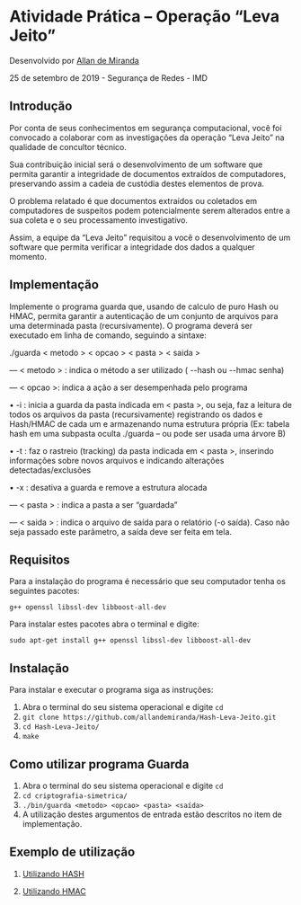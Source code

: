 # Atividade Prática – Operação “Leva Jeito”

Desenvolvido  por   [Allan de Miranda](https://github.com/allandemiranda)   

25 de setembro de 2019 - Segurança de Redes - IMD

## Introdução

Por conta de seus conhecimentos em segurança computacional, você foi convocado a
colaborar com as investigações da operação “Leva Jeito” na qualidade de concultor
técnico.

Sua contribuição inicial será o desenvolvimento de um software que permita garantir a
integridade de documentos extraídos de computadores, preservando assim a cadeia de
custódia destes elementos de prova.

O problema relatado é que documentos extraídos ou coletados em computadores de
suspeitos podem potencialmente serem alterados entre a sua coleta e o seu
processamento investigativo.

Assim, a equipe da “Leva Jeito” requisitou a você o desenvolvimento de um software que
permita verificar a integridade dos dados a qualquer momento.

## Implementação

Implemente o programa guarda que, usando de calculo de puro Hash ou HMAC, 
permita garantir a autenticação de um conjunto de arquivos para uma determinada pasta
(recursivamente). O programa deverá ser executado em linha de comando, seguindo a
sintaxe:

./guarda < metodo > < opcao > < pasta > < saida >

― < metodo > : indica o método a ser utilizado ( --hash ou --hmac senha)

― < opcao >: indica a ação a ser desempenhada pelo programa

• -i : inicia a guarda da pasta indicada em < pasta >, ou seja, faz a leitura de todos os arquivos da pasta (recursivamente) registrando os dados e Hash/HMAC de cada um e armazenando numa estrutura própria (Ex: tabela hash em uma subpasta oculta ./guarda – ou pode ser usada uma árvore B)

• -t : faz o rastreio (tracking) da pasta indicada em < pasta >, inserindo informações sobre novos arquivos e indicando alterações detectadas/exclusões

• -x : desativa a guarda e remove a estrutura alocada

― < pasta > : indica a pasta a ser “guardada”

― < saida > : indica o arquivo de saída para o relatório (-o saída). Caso não seja passado este parâmetro, a saída deve ser feita em tela.

## Requisitos

Para a instalação do programa é necessário que seu computador tenha os seguintes pacotes:

`g++ openssl libssl-dev libboost-all-dev` 

Para instalar estes pacotes abra o terminal e digite:

`sudo apt-get install g++ openssl libssl-dev libboost-all-dev` 

## Instalação

Para instalar e executar o programa siga as instruções:

1. Abra o terminal do seu sistema operacional e digite `cd` 
2. `git clone https://github.com/allandemiranda/Hash-Leva-Jeito.git` 
3. `cd Hash-Leva-Jeito/` 
4. `make` 

## Como utilizar programa Guarda

1. Abra o terminal do seu sistema operacional e digite `cd` 
2. `cd criptografia-simetrica/` 
3. `./bin/guarda <metodo> <opcao> <pasta> <saída>` 
4. A utilização destes argumentos de entrada estão descritos no item de implementação.

## Exemplo de utilização

1. <a href="Exemplo1.pdf">Utilizando HASH</a>

2. <a href="Exemplo2.pdf">Utilizando HMAC</a>
